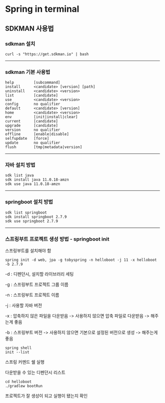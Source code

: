 # Spring in terminal

## SDKMAN  사용법

### sdkman 설치

```
curl -s "https://get.sdkman.io" | bash
```

-----

### sdkman 기본 사용법

    help         [subcommand]
    install      <candidate> [version] [path]
    uninstall    <candidate> <version>
    list         [candidate]
    use          <candidate> <version>
    config       no qualifier
    default      <candidate> [version]
    home         <candidate> <version>
    env          [init|install|clear]
    current      [candidate]
    upgrade      [candidate]
    version      no qualifier
    offline      [enable|disable]
    selfupdate   [force]
    update       no qualifier
    flush        [tmp|metadata|version]

-----

### 자바 설치 방법

```
sdk list java
sdk install java 11.0.18-amzn
sdk use java 11.0.18-amzn
```

-----

### springboot 설치 방법

```
sdk list springboot
sdk install springboot 2.7.9
sdk use springboot 2.7.9
```

-----

### 스프링부트 프로젝트 생성 방법 - springboot init

스프링부트를 설치해야 함



```
spring init -d web, jpa -g tobyspring -n helloboot -j 11 -x helloboot -b 2.7.9
```

-d : 디펜던시, 설치할 라이브러리 세팅

-g : 스프링부트 프로젝트 그룹 이름

-n : 스프링부트 프로젝트 이름

-j : 사용할 자바 버전

-x : 압축하지 않은 파일을 다운받음 -> 사용하지 않으면 압축 파일로 다운받음 -> 해주는게 좋음

-b : 스프링부트 버전 -> 사용하지 않으면 기본으로 설정된 버전으로 생성 -> 해주는게 좋음



```
spring shell
init --list
```

스프링 커멘드 쉘 실행

다운받을 수 있는 디펜던시 리스트



```
cd helloboot
./gradlew bootRun
```

프로젝트가 잘 생성이 되고 실행이 됐는지 확인